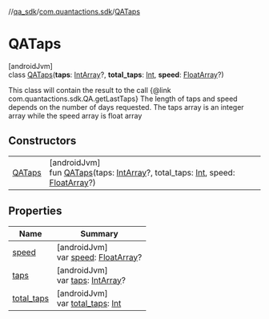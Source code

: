 //[qa_sdk](../../../index.md)/[com.quantactions.sdk](../index.md)/[QATaps](index.md)

# QATaps

[androidJvm]\
class [QATaps](index.md)(**taps**: [IntArray](https://kotlinlang.org/api/latest/jvm/stdlib/kotlin/-int-array/index.html)?, **total_taps**: [Int](https://kotlinlang.org/api/latest/jvm/stdlib/kotlin/-int/index.html), **speed**: [FloatArray](https://kotlinlang.org/api/latest/jvm/stdlib/kotlin/-float-array/index.html)?)

This class will contain the result to the call {@link com.quantactions.sdk.QA.getLastTaps} The length of taps and speed depends on the number of days requested. The taps array is an integer array while the speed array is float array

## Constructors

| | |
|---|---|
| [QATaps](-q-a-taps.md) | [androidJvm]<br>fun [QATaps](-q-a-taps.md)(taps: [IntArray](https://kotlinlang.org/api/latest/jvm/stdlib/kotlin/-int-array/index.html)?, total_taps: [Int](https://kotlinlang.org/api/latest/jvm/stdlib/kotlin/-int/index.html), speed: [FloatArray](https://kotlinlang.org/api/latest/jvm/stdlib/kotlin/-float-array/index.html)?) |

## Properties

| Name | Summary |
|---|---|
| [speed](speed.md) | [androidJvm]<br>var [speed](speed.md): [FloatArray](https://kotlinlang.org/api/latest/jvm/stdlib/kotlin/-float-array/index.html)? |
| [taps](taps.md) | [androidJvm]<br>var [taps](taps.md): [IntArray](https://kotlinlang.org/api/latest/jvm/stdlib/kotlin/-int-array/index.html)? |
| [total_taps](total_taps.md) | [androidJvm]<br>var [total_taps](total_taps.md): [Int](https://kotlinlang.org/api/latest/jvm/stdlib/kotlin/-int/index.html) |
